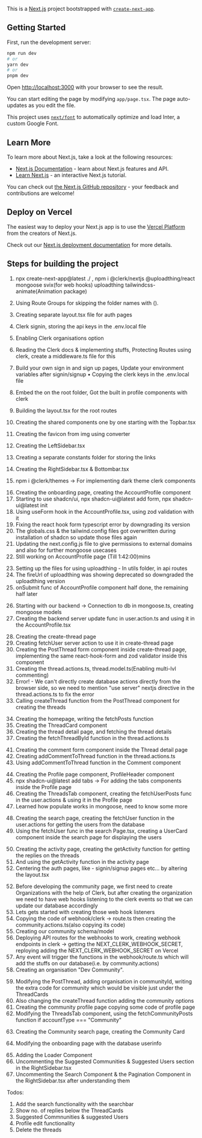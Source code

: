 This is a [Next.js](https://nextjs.org/) project bootstrapped with [`create-next-app`](https://github.com/vercel/next.js/tree/canary/packages/create-next-app).

## Getting Started

First, run the development server:

```bash
npm run dev
# or
yarn dev
# or
pnpm dev
```

Open [http://localhost:3000](http://localhost:3000) with your browser to see the result.

You can start editing the page by modifying `app/page.tsx`. The page auto-updates as you edit the file.

This project uses [`next/font`](https://nextjs.org/docs/basic-features/font-optimization) to automatically optimize and load Inter, a custom Google Font.

## Learn More

To learn more about Next.js, take a look at the following resources:

- [Next.js Documentation](https://nextjs.org/docs) - learn about Next.js features and API.
- [Learn Next.js](https://nextjs.org/learn) - an interactive Next.js tutorial.

You can check out [the Next.js GitHub repository](https://github.com/vercel/next.js/) - your feedback and contributions are welcome!

## Deploy on Vercel

The easiest way to deploy your Next.js app is to use the [Vercel Platform](https://vercel.com/new?utm_medium=default-template&filter=next.js&utm_source=create-next-app&utm_campaign=create-next-app-readme) from the creators of Next.js.

Check out our [Next.js deployment documentation](https://nextjs.org/docs/deployment) for more details.


## Steps for building the project
1. npx create-next-app@latest ./ , npm i @clerk/nextjs @uploadthing/react mongoose svix(for web hooks) uploadthing tailwindcss-animate(Animation package)
2. Using Route Groups for skipping the folder names with ().
3. Creating separate layout.tsx file for auth pages
4. Clerk signin, storing the api keys in the .env.local file
5. Enabling Clerk organisations option

6. Reading the Clerk docs & implementing stuffs, Protecting Routes using clerk, create a middleware.ts file for this

7. Build your own sign in and sign up pages, Update your environment variables after signin/signup
• Copying the clerk keys in the .env.local file

8. Embed the <UserButton /> on the root folder, Got the built in profile components with clerk
9. Building the layout.tsx for the root routes
10. Creating the shared components one by one starting with the Topbar.tsx
11. Creating the favicon from img using converter
12. Creating the LeftSidebar.tsx
13. Creating a separate constants folder for storing the links
14. Creating the RightSidebar.tsx & Bottombar.tsx
15. npm i @clerk/themes -> For implementing dark theme clerk components

<!-- Onboarding Page -->
16. Creating the onboarding page, creating the AccountProfile component
17. Starting to use shadcn/ui, npx shadcn-ui@latest add form, npx shadcn-ui@latest init
18. Using useForm hook in the AccountProfile.tsx, using zod validation with it
19. Fixing the react hook form typescript error by downgrading its version
20. The globals.css & the tailwind.config files got overwritten during installation of shadcn so update those files again
21. Updating the next.config.js file to give permissions to external domains and also for further mongoose usecases
22. Still working on AccountProfile page (Till 1:42:00)mins

<!-- Uploadthing Config -->
23. Setting up the files for using uploadthing - In utils folder, in api routes
24. The fireUrl of uploadthing was showing deprecated so downgraded the uploadthing version
25. onSubmit func of AccountProfile component half done, the remaining half later

<!-- Backend Started -->
26. Starting with our backend -> Connection to db in mongoose.ts, creating mongoose models
27. Creating the backend server update func in user.action.ts and using it in the AccountProfile.tsx


<!-- Create Thread Page -->
28. Creating the create-thread page
29. Creating fetchUser server action to use it in create-thread page
30. Creating the PostThread form component inside create-thread page, implementing the same react-hook-form and zod validator inside this component
31. Creating the thread.actions.ts, thread.model.ts(Enabling multi-lvl commenting)
32. Error! - We can't directly create database actions directly from the browser side, so we need to mention "use server" nextjs directive in the thread.actions.ts to fix the error
33. Calling createThread function from the PostThread component 
for creating the threads


<!-- Home Page -->
34. Creating the homepage, writing the fetchPosts function
35. Creating the ThreadCard component
36. Creating the thread detail page, and fetching the thread details
40. Creating the fetchThreadById function in the thread.actions.ts

<!-- Comment Feature -->
41. Creating the comment form component inside the Thread detail page
42. Creating addCommentToThread function in the thread.actions.ts
43. Using addCommentToThread function in the Comment component

<!-- Profile Page -->
44. Creating the Profile page component, ProfileHeader component
45. npx shadcn-ui@latest add tabs -> For adding the tabs components inside the Profile page
46. Creating the ThreadsTab component, creating the fetchUserPosts func in the user.actions & using it in the Profile page
47. Learned how populate works in mongoose, need to know some more

<!-- Search Page -->
48. Creating the search page, creating the fetchUser function in the user.actions for getting the users from the database
49. Using the fetchUser func in the search Page.tsx, creating a UserCard component inside the search page for displaying the users

 <!--Activity Page  -->
 50. Creating the activity page, creating the getActivity function for getting the replies on the threads
 51. And using the getActivity function in the activity page
 51. Centering the auth pages, like - signin/signup pages etc... by altering the layout.tsx

 <!-- Community Page -->
 52. Before developing the community page, we first need to create Organizations with the help of Clerk, but after creating the organization we need to have web hooks listening to the clerk events so that we can update our database accordingly
 53. Lets gets started with creating those web hook listeners
 54. Copying the code of webhook/clerk -> route.ts then creating the community.actions.ts(also copying its code)
 55. Creating our community schema/model
 56. Deploying API routes for the webhooks to work, creating webhook endpoints in clerk -> getting the NEXT_CLERK_WEBHOOK_SECRET, reploying adding the NEXT_CLERK_WEBHOOK_SECRET on Vercel
 57. Any event will trigger the functions in the webhook/route.ts which will add the stuffs on our database(i.e. by community.actions)
 58. Creating an organisation "Dev Community".

 <!-- Community Implementations -->
 59. Modifying the PostThread, adding organisation in communityId, writing the extra code for community which would be visible just under the ThreadCards
 60. Also changing the createThread function adding the community options
 61. Creating the community profile page copying some code of profile page
 62. Modifying the ThreadsTab component, using the fetchCommunityPosts function if accountType === "Community"

 <!-- Communities -->
 63. Creating the Community search page, creating the Community Card

 64. Modifying the onboarding page with the database userinfo

 <!-- Extra Features -->
 65. Adding the Loader Component
 66. Uncommenting the Suggested Communities & Suggested Users section in the RightSidebar.tsx
 67. Uncommenting the Search Component & the Pagination Component in the RightSidebar.tsx after understanding them


 Todos: 
 1. Add the search functionality with the searchbar
 2. Show no. of replies below the ThreadCards
 3. Suggested Commnunities & suggested Users
 4. Profile edit functionality
 5. Delete the threads


